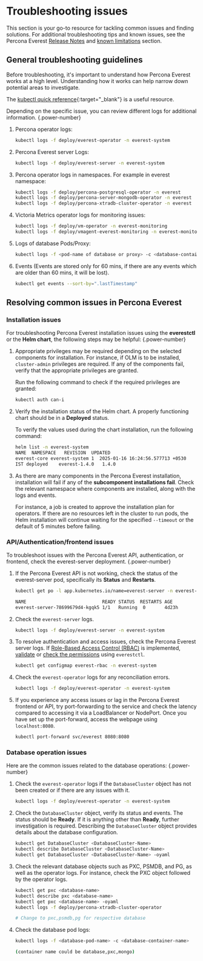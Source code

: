 # Troubleshooting issues

This section is your go-to resource for tackling common issues and finding solutions. For additional troubleshooting tips and known issues, see the Percona Everest [Release Notes](../release-notes/release_notes_index.md) and [known limitations](../reference/known_limitations.md) section.


## General troubleshooting  guidelines

Before troubleshooting, it's important to understand how Percona Everest works at a high level. Understanding how it works can help narrow down potential areas to investigate.

The [kubectl quick reference](https://kubernetes.io/docs/reference/kubectl/quick-reference/){:target="_blank"} is a useful resource.

Depending on the specific issue, you can review different logs for additional information.
{.power-number}

1. Percona operator logs:

    ```sh
    kubectl logs -f deploy/everest-operator -n everest-system
    ```

2. Percona Everest server Logs:

    ```sh
    kubectl logs -f deploy/everest-server -n everest-system
    ```

3. Percona operator logs in namespaces. For example in everest namespace:

    ```sh
    kubectl logs -f deploy/percona-postgresql-operator -n everest
    kubectl logs -f deploy/percona-server-mongodb-operator -n everest
    kubectl logs -f deploy/percona-xtradb-cluster-operator -n everest
    ```

4. Victoria Metrics operator logs for monitoring issues:

    ```sh
    kubectl logs -f deploy/vm-operator -n everest-monitoring
    kubectl logs -f deploy/vmagent-everest-monitoring -n everest-monitoring
    ```

5. Logs of database Pods/Proxy:

    ```sh
    kubectl logs -f <pod-name of database or proxy> -c <database-container>
    ```

6. Events (Events are stored only for 60 mins, if there are any events which are older than 60 mins, it will be lost).

    ```sh
    kubectl get events --sort-by=".lastTimestamp"
    ```

## Resolving common issues in Percona Everest

### Installation issues

For troubleshooting Percona Everest installation issues using the **everestctl** or the **Helm chart**, the following steps may be helpful:
{.power-number}

1. Appropriate privileges may be required depending on the selected components for installation. For instance, if OLM is to be installed, `cluster-admin` privileges are required. If any of the components fail, verify that the appropriate privileges are granted.

    Run the following command to check if the required privileges are granted:

    ```sh
    kubectl auth can-i
    ```

2. Verify the installation status of the Helm chart. A properly functioning chart should be in a **Deployed** status. 

    To verify the values used during the chart installation, run the following command:

    ```sh
    helm list -n everest-system
    NAME  NAMESPACE   REVISION  UPDATED                             	STATUS  	CHART        	APP VERSION
    everest-core everest-system	1  2025-01-16 16:24:56.577713 +0530 
    IST	deployed	everest-1.4.0	1.4.0
    ```

3. As there are many components in the Percona Everest installation, installation will fail if any of the **subcomponent installations fail**. Check the relevant namespace where components are installed, along with the logs and events.

    For instance, a job is created to approve the installation plan for operators. If there are no resources left in the cluster to run pods, the Helm installation will continue waiting for the specified ``--timeout`` or the default of 5 minutes before failing.

### API/Authentication/frontend issues

To troubleshoot issues with the Percona Everest API, authentication, or frontend, check the everest-server deployment. 
{.power-number}

1. If the Percona Everest API is not working, check the status of the everest-server pod, specifically its **Status** and **Restarts**.

    ```sh
    kubectl get po -l app.kubernetes.io/name=everest-server -n everest-system

    NAME                            READY STATUS  RESTARTS AGE
    everest-server-78699679d4-kgqk5 1/1   Running  0       4d23h
    ```

2. Check the `everest-server` logs. 

    ```sh
    kubectl logs -f deploy/everest-server -n everest-system
    ```

3. To resolve authentication and access issues, check the Percona Everest server logs. If [Role-Based Access Control (RBAC)](../administer/rbac.md) is implemented, [validate](../administer/administer/rbac.md#validate-your-rbac-policy) or [check the permissions](../administer/rbac.md#test-your-rbac-policy) using `everestctl`.

    ```sh
    kubectl get configmap everest-rbac -n everest-system
    ```

4. Check the `everest-operator` logs for any reconciliation errors.

    ```sh
    kubectl logs -f deploy/everest-operator -n everest-system
    ```

5. If you experience any access issues or lag in the Percona Everest frontend or API, try port-forwarding to the service and check the latency compared to accessing it via a LoadBalancer or NodePort. Once you have set up the port-forward, access the webpage using `localhost:8080`.


    ```sh
    kubectl port-forward svc/everest 8080:8080
    ```

### Database operation issues

Here are the common issues related to the database operations:
{.power-number}

1. Check the `everest-operator` logs if the `DatabaseCluster` object has not been created or if there are any issues with it. 

    ```sh
    kubectl logs -f deploy/everest-operator -n everest-system
    ```

2. Check the `DatabaseCluster` object, verify its status and events. The status should be **Ready**. If it is anything other than **Ready**, further investigation is required. Describing the `DatabaseCluster` object provides details about the database configuration.

    ```sh
    kubectl get DatabaseCluster <DatabaseCluster-Name>
    kubectl describe DatabaseCluster <DatabaseCluster-Name>
    kubectl get DatabaseCluster <DatabaseCluster-Name> -oyaml
    ```


3. Check the relevant database objects such as PXC, PSMDB, and PG, as well as the operator logs. For instance, check the PXC object followed by the operator logs.

    ```sh
    kubectl get pxc <database-name>
    kubectl describe pxc <database-name>
    kubectl get pxc <database-name> -oyaml 
    kubectl logs -f deploy/percona-xtradb-cluster-operator
    
    # Change to pxc,psmdb,pg for respective database
    ```

4. Check the database pod logs:

    ```sh
    kubectl logs -f <database-pod-name> -c <database-container-name>  
    
    (container name could be database,pxc,mongo)
    ```






























